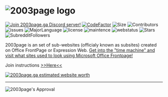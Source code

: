 # ![2003page logo](http://2003page.ga/misc/promotionalmaterial/PromoLogo.png)
<a href="https://discord.gg/GX4hcNb"><img src="https://discordapp.com/api/guilds/579040973821181953/embed.png" alt="Join 2003page.ga Discord server!"/></a> [![CodeFactor](https://www.codefactor.io/repository/github/2003tech/2003page.ga/badge)](https://www.codefactor.io/repository/github/2003tech/2003page.ga) ![Size](https://img.shields.io/github/repo-size/2003tech/2003page.ga) ![Contributors](https://img.shields.io/github/contributors/2003tech/2003page.ga) ![issues](https://img.shields.io/github/issues-raw/2003tech/2003page.ga) ![MajorLanguage](https://img.shields.io/github/languages/top/2003tech/2003page.ga) ![license](https://img.shields.io/github/license/2003tech/2003page.ga) ![maintence](https://img.shields.io/maintenance/yes/2020) ![webstatus](https://img.shields.io/website?down_color=red&down_message=nope%2C%20it%27s%20offline%2C%20keep%20in%20mind%20the%20servers%20may%20be%20down%20or%20we%20are%20changing%20domains.&up_color=green&up_message=yep%2C%20it%27s%20online&url=https%3A%2F%2F2003page.ga) ![Stars](https://img.shields.io/github/stars/2003tech/2003page.ga) ![SubredditFollowers](https://img.shields.io/reddit/subreddit-subscribers/2003page)


2003page is an set of sub-websites (officialy known as subsites) created on Office FrontPage or Expression Web. [Get into the "time machine" and visit what sites used to look using Microsoft Office Frontpage!](http://2003page.ga) 


Join instructions  [>>Here<<](CONTRIBUTING.md) <br>


<a href="https://www.siteprice.org/website-worth/2003page.ga"><img border='0' src='https://www.siteprice.org/widgets/2/2003page.ga.png' alt='2003page.ga estimated website worth' usemap='#spmap'><map name='spmap'><area shape='circle' coords='60,60,30' alt='2003page.ga domain value' href='https://www.siteprice.org/website-worth/2003page.ga'><area shape='circle' coords='60,60,60' alt='website worth calculator' href='https://www.siteprice.org/'></map></a>

----
![2003page's Approval](http://2003page.ga/misc/promotionalmaterial/sealofapproval.png)
